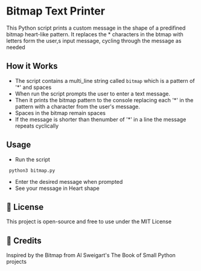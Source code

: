 # Bitmap Text Printer

This Python script prints a custom message in the shape of a predifined bitmap heart-like pattern. It replaces the * characters in the btmap with letters form the user,s input message, cycling through the message as needed

## How it Works

* The script contains a multi_line string called ```bitmap``` which is a pattern of '*' and spaces 
* When run the script prompts the user to enter a text message.
* Then it prints the bitmap pattern to the console replacing each '*' in the pattern with a character from the user's message.
* Spaces in the bitmap remain spaces
* If the message is shorter than thenumber of '*' in a line the message repeats cyclically 

## Usage

* Run the script
```
 python3 bitmap.py
 ```
 * Enter the desired message when prompted 
* See your message in Heart shape


## 📄 License

This project is open-source and free to use under the MIT License

## 🙌 Credits

Inspired by the Bitmap from Al Sweigart's The Book of Small Python projects

